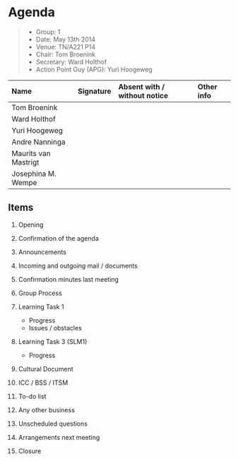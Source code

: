 # Agenda

> * Group: 1
> * Date: May 13th 2014
> * Venue: TN/A221 P14
> * Chair: Tom Broenink
> * Secretary: Ward Holthof
> * Action Point Guy (APG): Yuri Hoogeweg

| Name                        | Signature   | Absent with / without notice | Other info  |
| :-------------------------- | :---------- | :--------------------------- | :---------- |
| Tom Broenink                |             |                              |             |
| Ward Holthof                |             |                              |             |
| Yuri Hoogeweg               |             |                              |             |
| Andre Nanninga              |             |                              |             |
| Maurits van Mastrigt        |             |                              |             |
| Josephina M. Wempe          |             |                              |             |

## Items

1. Opening

2. Confirmation of the agenda

3. Announcements

4. Incoming and outgoing mail / documents

5. Confirmation minutes last meeting

6. Group Process

7. Learning Task 1
	- Progress
	- Issues / obstacles

8. Learning Task 3 (SLM1)
	- Progress

9. Cultural Document

10. ICC / BSS / ITSM

11. To-do list

12. Any other business

13. Unscheduled questions

14. Arrangements next meeting

15. Closure